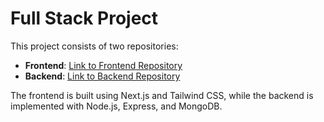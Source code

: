 # Full Stack Project

This project consists of two repositories:

- **Frontend**: [Link to Frontend Repository](https://github.com/aditi0057/Event_M)
- **Backend**: [Link to Backend Repository](https://github.com/aditi0057/EventM_Backend)

The frontend is built using Next.js and Tailwind CSS, while the backend is implemented with Node.js, Express, and MongoDB.


